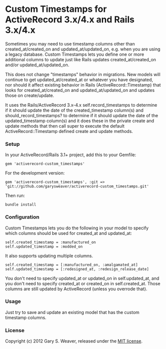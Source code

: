 Custom Timestamps for ActiveRecord 3.x/4.x and Rails 3.x/4.x
=====

Sometimes you may need to use timestamp columns other than created_at/created_on and updated_at/updated_on, e.g. when you are using a legacy database. Custom Timestamps lets you define one or more additional columns to update just like Rails updates created_at/created_on and/or updated_at/updated_on.

This does not change "timestamps" behavior in migrations. New models will continue to get updated_at/created_at or whatever you have designated, nor should it affect existing behavior in Rails (ActiveRecord::Timestamp) that looks for created_at/created_on and updated_at/updated_on and updates those on create/update.

It uses the Rails/ActiveRecord 3.x-4.x self.record_timestamps to determine if it should update the date of the created_timestamp column(s) and should_record_timestamps? to determine if it should update the date of the updated_timestamp column(s) and it does these in the private create and update methods that then call super to execute the default ActiveRecord::Timestamp defined create and update methods.

### Setup

In your ActiveRecord/Rails 3.1+ project, add this to your Gemfile:

    gem 'activerecord-custom_timestamps'

For the development version:

    gem 'activerecord-custom_timestamps', :git => 'git://github.com/garysweaver/activerecord-custom_timestamps.git'

Then run:

    bundle install

### Configuration

Custom Timestamps lets you do the following in your model to specify which columns should be used for created_at and updated_at:

    self.created_timestamp = :manufactured_on
    self.updated_timestamp = :modded_on

It also supports updating multiple columns.

    self.created_timestamp = [:manufactured_on, :amalgamated_at]
    self.updated_timestamp = [:redesigned_at, :redesign_release_date]

You don't need to specify updated_at or updated_on in self.updated_at, and you don't need to specify created_at or created_on in self.created_at. Those columns are still updated by ActiveRecord (unless you overrode that).

### Usage

Just try to save and update an existing model that has the custom timestamp columns.

### License

Copyright (c) 2012 Gary S. Weaver, released under the [MIT license][lic].

[lic]: http://github.com/garysweaver/activerecord-custom_timestamps/blob/master/LICENSE
